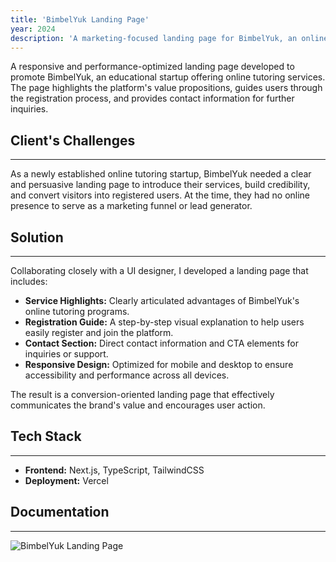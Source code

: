 ```yaml
---
title: 'BimbelYuk Landing Page'
year: 2024
description: 'A marketing-focused landing page for BimbelYuk, an online tutoring startup'
---
```


A responsive and performance-optimized landing page developed to promote BimbelYuk, an educational startup offering online tutoring services. The page highlights the platform's value propositions, guides users through the registration process, and provides contact information for further inquiries.

## Client's Challenges
---
As a newly established online tutoring startup, BimbelYuk needed a clear and persuasive landing page to introduce their services, build credibility, and convert visitors into registered users. At the time, they had no online presence to serve as a marketing funnel or lead generator.

## Solution
---
Collaborating closely with a UI designer, I developed a landing page that includes:
- **Service Highlights:** Clearly articulated advantages of BimbelYuk's online tutoring programs.
- **Registration Guide:** A step-by-step visual explanation to help users easily register and join the platform.
- **Contact Section:** Direct contact information and CTA elements for inquiries or support.
- **Responsive Design:** Optimized for mobile and desktop to ensure accessibility and performance across all devices.

The result is a conversion-oriented landing page that effectively communicates the brand's value and encourages user action.

## Tech Stack
---
- **Frontend:** Next.js, TypeScript, TailwindCSS
- **Deployment:** Vercel

## Documentation
---
<div class="grid grid-cols-1 lg:grid-cols-3 gap-2">
    <img src="/assets/images/bimbelyuk-landing-page.webp" alt="BimbelYuk Landing Page" class="rounded-xs">
</div>
